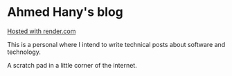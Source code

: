 # Ahmed Hany's blog

[Hosted with render.com](https://ahmed-hany-blog.onrender.com/)

This is a personal where I intend to write technical posts
about software and technology.

A scratch pad in a little corner of the internet.
